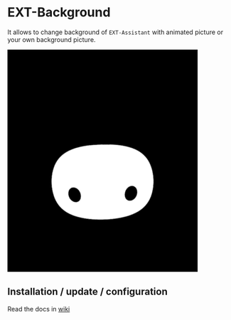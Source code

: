 # EXT-Background

It allows to change background of `EXT-Assistant` with animated picture or your own background picture.

![standby](https://raw.githubusercontent.com/bugsounet/MMM-Bugsounet/dev/EXTs/EXT-Background/jarvis/standby.gif)

## Installation / update / configuration

Read the docs in [wiki](https://github.com/bugsounet/MMM-Bugsounet/wiki/EXT%E2%80%90Background)
